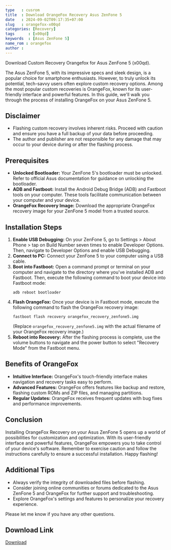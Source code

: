 ```yaml
---
type   : cusrom
title  : Download OrangeFox Recovery Asus ZenFone 5
date   : 2024-09-02T09:17:35+07:00
slug   : orangefox-x00qd
categories: [Recovery]
tags      : [x00qd]
keywords  : [Asus ZenFone 5]
name_rom : orangefox
author : 
---
```


Download Custom Recovery Orangefox for Asus ZenFone 5 (x00qd).


The Asus ZenFone 5, with its impressive specs and sleek design, is a popular choice for smartphone enthusiasts. However, to truly unlock its potential, tech-savvy users often explore custom recovery options. Among the most popular custom recoveries is OrangeFox, known for its user-friendly interface and powerful features. In this guide, we'll walk you through the process of installing OrangeFox on your Asus ZenFone 5.

## Disclaimer
* Flashing custom recovery involves inherent risks. Proceed with caution and ensure you have a full backup of your data before proceeding.
* The author and publisher are not responsible for any damage that may occur to your device during or after the flashing process.

## Prerequisites

* **Unlocked Bootloader:** Your ZenFone 5's bootloader must be unlocked. Refer to official Asus documentation for guidance on unlocking the bootloader.
* **ADB and Fastboot:** Install the Android Debug Bridge (ADB) and Fastboot tools on your computer. These tools facilitate communication between your computer and your device.
* **OrangeFox Recovery Image:** Download the appropriate OrangeFox recovery image for your ZenFone 5 model from a trusted source. 

## Installation Steps

1. **Enable USB Debugging:** On your ZenFone 5, go to Settings > About Phone > tap on Build Number seven times to enable Developer Options. Then, navigate to Developer Options and enable USB Debugging.
2. **Connect to PC:** Connect your ZenFone 5 to your computer using a USB cable.
3. **Boot into Fastboot:** Open a command prompt or terminal on your computer and navigate to the directory where you've installed ADB and Fastboot. Then, execute the following command to boot your device into Fastboot mode: 
   ```
   adb reboot bootloader
   ```
4. **Flash OrangeFox:** Once your device is in Fastboot mode, execute the following command to flash the OrangeFox recovery image:
   ```
   fastboot flash recovery orangefox_recovery_zenfone5.img
   ```
   (Replace `orangefox_recovery_zenfone5.img` with the actual filename of your OrangeFox recovery image.)
5. **Reboot into Recovery:** After the flashing process is complete, use the volume buttons to navigate and the power button to select "Recovery Mode" from the Fastboot menu.

## Benefits of OrangeFox

* **Intuitive Interface:** OrangeFox's touch-friendly interface makes navigation and recovery tasks easy to perform.
* **Advanced Features:** OrangeFox offers features like backup and restore, flashing custom ROMs and ZIP files, and managing partitions.
* **Regular Updates:** OrangeFox receives frequent updates with bug fixes and performance improvements.

## Conclusion

Installing OrangeFox Recovery on your Asus ZenFone 5 opens up a world of possibilities for customization and optimization. With its user-friendly interface and powerful features, OrangeFox empowers you to take control of your device's software. Remember to exercise caution and follow the instructions carefully to ensure a successful installation. Happy flashing! 

## Additional Tips

* Always verify the integrity of downloaded files before flashing.
* Consider joining online communities or forums dedicated to the Asus ZenFone 5 and OrangeFox for further support and troubleshooting. 
* Explore OrangeFox's settings and features to personalize your recovery experience. 

Please let me know if you have any other questions. 


## Download Link
[Download](https://orangefox.download/device/x00qd)


